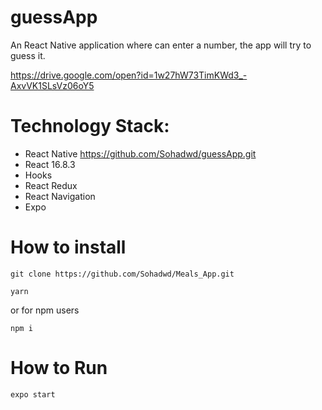 # guessApp

An React Native application where can enter a number, the app will try to guess it.

https://drive.google.com/open?id=1w27hW73TimKWd3_-AxvVK1SLsVz06oY5

# Technology Stack:

* React Native https://github.com/Sohadwd/guessApp.git
* React 16.8.3
* Hooks
* React Redux
* React Navigation
* Expo


# How to install
```
git clone https://github.com/Sohadwd/Meals_App.git
```

```
yarn
```
or for npm users
```
npm i
```

# How to Run

```
expo start
```
